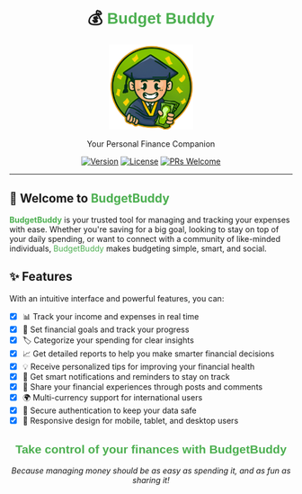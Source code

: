 ﻿<div align="center">

# <span style="font-family: 'Arial', sans-serif;">💰 <span style="color: #4CAF50;">Budget Buddy</span></span>

<img src="budget-buddy-ui/src/assets/Budget-face%20logo.png" width="150" alt="BudgetBuddy Logo">

Your Personal Finance Companion

[![Version](https://img.shields.io/badge/version-1.0.0-brightgreen.svg)](https://github.com/yourusername/budgetbuddy)
[![License](https://img.shields.io/badge/license-MIT-green.svg)](https://opensource.org/licenses/MIT)
[![PRs Welcome](https://img.shields.io/badge/PRs-welcome-brightgreen.svg)](http://makeapullrequest.com)

</div>

---

## 🌟 Welcome to <span style="color: #4CAF50;">BudgetBuddy</span>

<span style="color: #4CAF50;">**BudgetBuddy**</span> is your trusted tool for managing and tracking your expenses with ease. Whether you're saving for a big goal, looking to stay on top of your daily spending, or want to connect with a community of like-minded individuals, <span style="color: #4CAF50;">BudgetBuddy</span> makes budgeting simple, smart, and social.

## ✨ Features

With an intuitive interface and powerful features, you can:

- [x] 📊 Track your income and expenses in real time
- [x] 🎯 Set financial goals and track your progress
- [x] 🏷️ Categorize your spending for clear insights
- [x] 📈 Get detailed reports to help you make smarter financial decisions
- [x] 💡 Receive personalized tips for improving your financial health
- [x] 🔔 Get smart notifications and reminders to stay on track
- [x] 🎉 Share your financial experiences through posts and comments
- [x] 🌍 Multi-currency support for international users
- [x] 🔐 Secure authentication to keep your data safe
- [x] 📱 Responsive design for mobile, tablet, and desktop users

<div align="center">
  <h2 style="color: #4CAF50; font-family: 'Arial', sans-serif;">Take control of your finances with <span style="color: #4CAF50;">BudgetBuddy</span></h2>
  <p><em>Because managing money should be as easy as spending it, and as fun as sharing it!</em></p>
</div>
